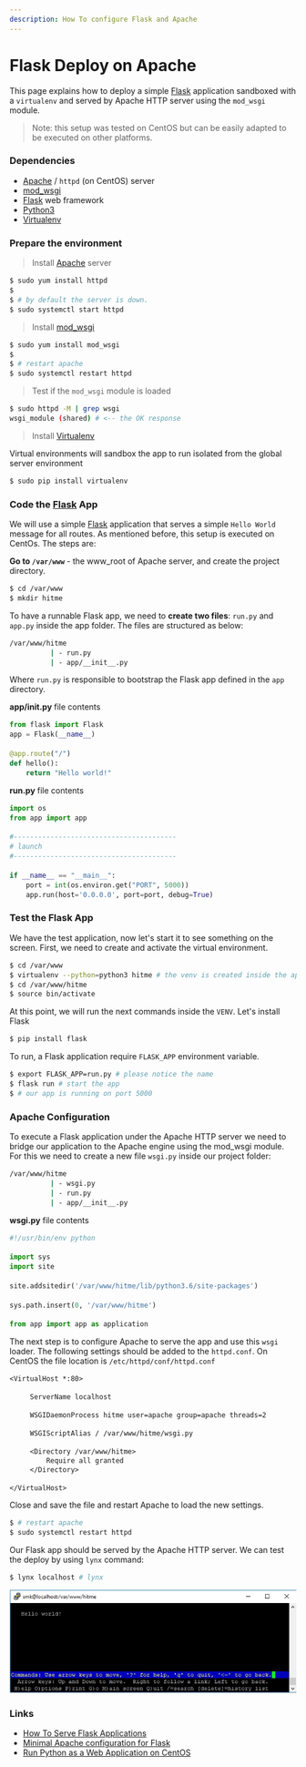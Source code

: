 ```yaml
---
description: How To configure Flask and Apache
---
```


# Flask Deploy on Apache

This page explains how to deploy a simple [Flask](https://www.palletsprojects.com/p/flask/) application sandboxed with a `virtualenv` and served by Apache HTTP server using the `mod_wsgi` module.

> Note: this setup was tested on CentOS but can be easily adapted to be executed on other platforms.



### Dependencies

* [Apache](https://httpd.apache.org/) / `httpd` \(on CentOS\) server
* [mod\_wsgi](https://modwsgi.readthedocs.io/)
* [Flask](https://www.palletsprojects.com/p/flask/) web framework
* [Python3](https://www.python.org/)
* [Virtualenv](https://virtualenv.pypa.io/)



### Prepare the environment

> Install [Apache](https://httpd.apache.org/) server

```bash
$ sudo yum install httpd
$ 
$ # by default the server is down.
$ sudo systemctl start httpd
```

> Install [mod\_wsgi](https://modwsgi.readthedocs.io/)

```bash
$ sudo yum install mod_wsgi
$
$ # restart apache
$ sudo systemctl restart httpd
```

> Test if the `mod_wsgi` module is loaded

```bash
$ sudo httpd -M | grep wsgi
wsgi_module (shared) # <-- the OK response
```

> Install [Virtualenv](https://virtualenv.pypa.io/)

Virtual environments will sandbox the app to run isolated from the global server environment

```bash
$ sudo pip install virtualenv
```

### 

### Code the [Flask](https://www.palletsprojects.com/p/flask/) App

We will use a simple [Flask](https://www.palletsprojects.com/p/flask/) application that serves a simple `Hello World` message for all routes. As mentioned before, this setup is executed on CentOs. The steps are:

**Go to `/var/www`** - the www\_root of Apache server, and create the project directory.

```bash
$ cd /var/www
$ mkdir hitme
```

To have a runnable Flask app, we need to **create two files**: `run.py` and `app.py` inside the app folder. The files are structured as below:

```bash
/var/www/hitme
          | - run.py
          | - app/__init__.py
```

Where `run.py` is responsible to bootstrap the Flask app defined in the `app` directory.

**app/init.py** file contents

```python
from flask import Flask
app = Flask(__name__)

@app.route("/")
def hello():
    return "Hello world!"
```

**run.py** file contents

```python
import os
from app import app

#----------------------------------------
# launch
#----------------------------------------

if __name__ == "__main__":
    port = int(os.environ.get("PORT", 5000))
    app.run(host='0.0.0.0', port=port, debug=True)
```

### 

### Test the Flask App

We have the test application, now let's start it to see something on the screen. First, we need to create and activate the virtual environment.

```bash
$ cd /var/www
$ virtualenv --python=python3 hitme # the venv is created inside the app folder
$ cd /var/www/hitme
$ source bin/activate
```

At this point, we will run the next commands inside the `VENV`. Let's install Flask

```bash
$ pip install flask
```

To run, a Flask application require `FLASK_APP` environment variable.

```bash
$ export FLASK_APP=run.py # please notice the name
$ flask run # start the app
$ # our app is running on port 5000
```

### 

### Apache Configuration

To execute a Flask application under the Apache HTTP server we need to bridge our application to the Apache engine using the mod\_wsgi module. For this we need to create a new file `wsgi.py` inside our project folder:

```bash
/var/www/hitme
          | - wsgi.py
          | - run.py
          | - app/__init__.py
```

**wsgi.py** file contents

```python
#!/usr/bin/env python

import sys
import site

site.addsitedir('/var/www/hitme/lib/python3.6/site-packages')

sys.path.insert(0, '/var/www/hitme')

from app import app as application
```

The next step is to configure Apache to serve the app and use this `wsgi` loader. The following settings should be added to the `httpd.conf`. On CentOS the file location is `/etc/httpd/conf/httpd.conf`

```markup
<VirtualHost *:80>

     ServerName localhost

     WSGIDaemonProcess hitme user=apache group=apache threads=2

     WSGIScriptAlias / /var/www/hitme/wsgi.py

     <Directory /var/www/hitme>
         Require all granted
     </Directory>

</VirtualHost>
```

Close and save the file and restart Apache to load the new settings.

```bash
$ # restart apache
$ sudo systemctl restart httpd
```

Our Flask app should be served by the Apache HTTP server. We can test the deploy by using `lynx` command:

```bash
$ lynx localhost # lynx
```

![Flask App deployed on Apache](https://raw.githubusercontent.com/app-generator/static/master/docs/flask-apache-centos-running-app.jpg)

### Links

* [How To Serve Flask Applications](https://www.digitalocean.com/community/tutorials/how-to-serve-flask-applications-with-uwsgi-and-nginx-on-centos-7)
* [Minimal Apache configuration for Flask](https://www.codementor.io/abhishake/minimal-apache-configuration-for-deploying-a-flask-app-ubuntu-18-04-phu50a7ft)
* [Run Python as a Web Application on CentOS](https://www.ionos.com/community/hosting/python/use-mod-wsgi-to-run-python-as-a-web-application-on-centos-7/)

